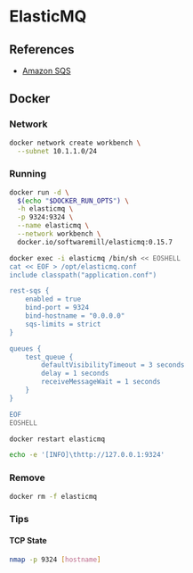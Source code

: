 # ElasticMQ

<!--
https://github.com/zoellner/offline-sqs-bug/blob/master/sqs-default-queues.conf
https://github.com/andrewcavetester/intergov/blob/master/tests/local_elasticmq.conf
-->

## References

- [Amazon SQS](/amazon-sqs.md)

## Docker

### Network

```sh
docker network create workbench \
  --subnet 10.1.1.0/24
```

### Running

```sh
docker run -d \
  $(echo "$DOCKER_RUN_OPTS") \
  -h elasticmq \
  -p 9324:9324 \
  --name elasticmq \
  --network workbench \
  docker.io/softwaremill/elasticmq:0.15.7
```

```sh
docker exec -i elasticmq /bin/sh << EOSHELL
cat << EOF > /opt/elasticmq.conf
include classpath("application.conf")

rest-sqs {
    enabled = true
    bind-port = 9324
    bind-hostname = "0.0.0.0"
    sqs-limits = strict
}

queues {
    test_queue {
        defaultVisibilityTimeout = 3 seconds
        delay = 1 seconds
        receiveMessageWait = 1 seconds
    }
}

EOF
EOSHELL
```

```sh
docker restart elasticmq
```

```sh
echo -e '[INFO]\thttp://127.0.0.1:9324'
```

### Remove

```sh
docker rm -f elasticmq
```

### Tips

#### TCP State

```sh
nmap -p 9324 [hostname]
```
